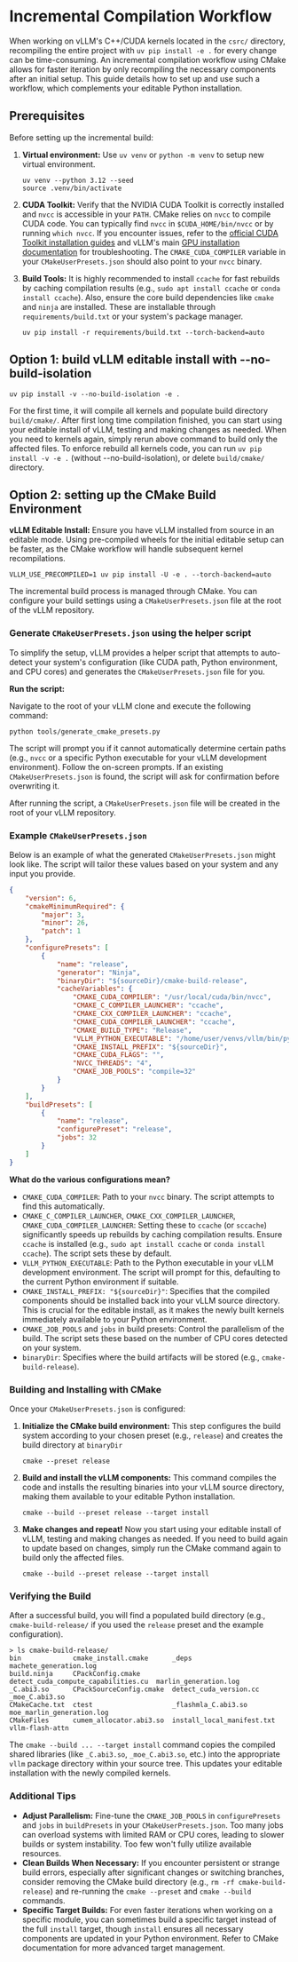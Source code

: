 # Incremental Compilation Workflow

When working on vLLM's C++/CUDA kernels located in the `csrc/` directory, recompiling the entire project with `uv pip install -e .` for every change can be time-consuming. An incremental compilation workflow using CMake allows for faster iteration by only recompiling the necessary components after an initial setup. This guide details how to set up and use such a workflow, which complements your editable Python installation.

## Prerequisites

Before setting up the incremental build:

1. **Virtual environment:** Use `uv venv` or `python -m venv` to setup new virtual environment.

    ```console
    uv venv --python 3.12 --seed
    source .venv/bin/activate
    ```

2. **CUDA Toolkit:** Verify that the NVIDIA CUDA Toolkit is correctly installed and `nvcc` is accessible in your `PATH`. CMake relies on `nvcc` to compile CUDA code. You can typically find `nvcc` in `$CUDA_HOME/bin/nvcc` or by running `which nvcc`. If you encounter issues, refer to the [official CUDA Toolkit installation guides](https://developer.nvidia.com/cuda-toolkit-archive) and vLLM's main [GPU installation documentation](../getting_started/installation/gpu.md#troubleshooting) for troubleshooting. The `CMAKE_CUDA_COMPILER` variable in your `CMakeUserPresets.json` should also point to your `nvcc` binary.

3. **Build Tools:** It is highly recommended to install `ccache` for fast rebuilds by caching compilation results (e.g., `sudo apt install ccache` or `conda install ccache`). Also, ensure the core build dependencies like `cmake` and `ninja` are installed. These are installable through `requirements/build.txt` or your system's package manager.

    ```console
    uv pip install -r requirements/build.txt --torch-backend=auto
    ```

## Option 1: build vLLM editable install with --no-build-isolation

```console
uv pip install -v --no-build-isolation -e .
```

For the first time, it will compile all kernels and populate build directory `build/cmake/`.
After first long time compilation finished, you can start using your editable install of vLLM, testing and making changes as needed. When you need to kernels again, simply rerun above command to build only the affected files.
To enforce rebuild all kernels code, you can run `uv pip install -v -e .` (without --no-build-isolation), or delete `build/cmake/` directory.

## Option 2: setting up the CMake Build Environment

**vLLM Editable Install:** Ensure you have vLLM installed from source in an editable mode. Using pre-compiled wheels for the initial editable setup can be faster, as the CMake workflow will handle subsequent kernel recompilations.

```console
VLLM_USE_PRECOMPILED=1 uv pip install -U -e . --torch-backend=auto
```

The incremental build process is managed through CMake. You can configure your build settings using a `CMakeUserPresets.json` file at the root of the vLLM repository.

### Generate `CMakeUserPresets.json` using the helper script

To simplify the setup, vLLM provides a helper script that attempts to auto-detect your system's configuration (like CUDA path, Python environment, and CPU cores) and generates the `CMakeUserPresets.json` file for you.

**Run the script:**

Navigate to the root of your vLLM clone and execute the following command:

```console
python tools/generate_cmake_presets.py
```

The script will prompt you if it cannot automatically determine certain paths (e.g., `nvcc` or a specific Python executable for your vLLM development environment). Follow the on-screen prompts. If an existing `CMakeUserPresets.json` is found, the script will ask for confirmation before overwriting it.

After running the script, a `CMakeUserPresets.json` file will be created in the root of your vLLM repository.

### Example `CMakeUserPresets.json`

Below is an example of what the generated `CMakeUserPresets.json` might look like. The script will tailor these values based on your system and any input you provide.

```json
{
    "version": 6,
    "cmakeMinimumRequired": {
        "major": 3,
        "minor": 26,
        "patch": 1
    },
    "configurePresets": [
        {
            "name": "release",
            "generator": "Ninja",
            "binaryDir": "${sourceDir}/cmake-build-release",
            "cacheVariables": {
                "CMAKE_CUDA_COMPILER": "/usr/local/cuda/bin/nvcc",
                "CMAKE_C_COMPILER_LAUNCHER": "ccache",
                "CMAKE_CXX_COMPILER_LAUNCHER": "ccache",
                "CMAKE_CUDA_COMPILER_LAUNCHER": "ccache",
                "CMAKE_BUILD_TYPE": "Release",
                "VLLM_PYTHON_EXECUTABLE": "/home/user/venvs/vllm/bin/python",
                "CMAKE_INSTALL_PREFIX": "${sourceDir}",
                "CMAKE_CUDA_FLAGS": "",
                "NVCC_THREADS": "4",
                "CMAKE_JOB_POOLS": "compile=32"
            }
        }
    ],
    "buildPresets": [
        {
            "name": "release",
            "configurePreset": "release",
            "jobs": 32
        }
    ]
}
```

**What do the various configurations mean?**

- `CMAKE_CUDA_COMPILER`: Path to your `nvcc` binary. The script attempts to find this automatically.
- `CMAKE_C_COMPILER_LAUNCHER`, `CMAKE_CXX_COMPILER_LAUNCHER`, `CMAKE_CUDA_COMPILER_LAUNCHER`: Setting these to `ccache` (or `sccache`) significantly speeds up rebuilds by caching compilation results. Ensure `ccache` is installed (e.g., `sudo apt install ccache` or `conda install ccache`). The script sets these by default.
- `VLLM_PYTHON_EXECUTABLE`: Path to the Python executable in your vLLM development environment. The script will prompt for this, defaulting to the current Python environment if suitable.
- `CMAKE_INSTALL_PREFIX: "${sourceDir}"`: Specifies that the compiled components should be installed back into your vLLM source directory. This is crucial for the editable install, as it makes the newly built kernels immediately available to your Python environment.
- `CMAKE_JOB_POOLS` and `jobs` in build presets: Control the parallelism of the build. The script sets these based on the number of CPU cores detected on your system.
- `binaryDir`: Specifies where the build artifacts will be stored (e.g., `cmake-build-release`).

### Building and Installing with CMake

Once your `CMakeUserPresets.json` is configured:

1. **Initialize the CMake build environment:**
   This step configures the build system according to your chosen preset (e.g., `release`) and creates the build directory at `binaryDir`

    ```console
    cmake --preset release
    ```

2. **Build and install the vLLM components:**
   This command compiles the code and installs the resulting binaries into your vLLM source directory, making them available to your editable Python installation.

    ```console
    cmake --build --preset release --target install
    ```

3. **Make changes and repeat!**
    Now you start using your editable install of vLLM, testing and making changes as needed. If you need to build again to update based on changes, simply run the CMake command again to build only the affected files.

    ```console
    cmake --build --preset release --target install
    ```

### Verifying the Build

After a successful build, you will find a populated build directory (e.g., `cmake-build-release/` if you used the `release` preset and the example configuration).

```console
> ls cmake-build-release/
bin             cmake_install.cmake      _deps                                machete_generation.log
build.ninja     CPackConfig.cmake        detect_cuda_compute_capabilities.cu  marlin_generation.log
_C.abi3.so      CPackSourceConfig.cmake  detect_cuda_version.cc               _moe_C.abi3.so
CMakeCache.txt  ctest                    _flashmla_C.abi3.so                  moe_marlin_generation.log
CMakeFiles      cumem_allocator.abi3.so  install_local_manifest.txt           vllm-flash-attn
```

The `cmake --build ... --target install` command copies the compiled shared libraries (like `_C.abi3.so`, `_moe_C.abi3.so`, etc.) into the appropriate `vllm` package directory within your source tree. This updates your editable installation with the newly compiled kernels.

### Additional Tips

- **Adjust Parallelism:** Fine-tune the `CMAKE_JOB_POOLS` in `configurePresets` and `jobs` in `buildPresets` in your `CMakeUserPresets.json`. Too many jobs can overload systems with limited RAM or CPU cores, leading to slower builds or system instability. Too few won't fully utilize available resources.
- **Clean Builds When Necessary:** If you encounter persistent or strange build errors, especially after significant changes or switching branches, consider removing the CMake build directory (e.g., `rm -rf cmake-build-release`) and re-running the `cmake --preset` and `cmake --build` commands.
- **Specific Target Builds:** For even faster iterations when working on a specific module, you can sometimes build a specific target instead of the full `install` target, though `install` ensures all necessary components are updated in your Python environment. Refer to CMake documentation for more advanced target management.
